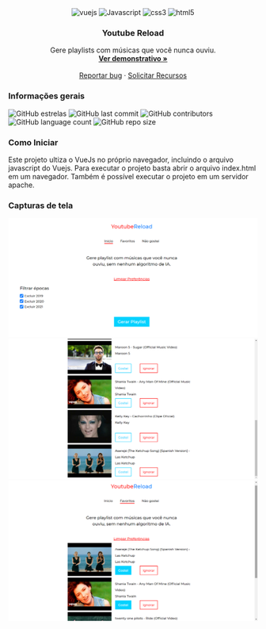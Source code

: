 <div align="center">
  <img height="30" alt="vuejs" src="https://img.shields.io/badge/Vue.js-35495E?style=for-the-badge&logo=vue.js&logoColor=4FC08D">
  <img height="30" alt="Javascript" src="https://img.shields.io/badge/JavaScript-F7DF1E?style=for-the-badge&logo=javascript&logoColor=black">
  <img height="30" alt="css3" src="https://img.shields.io/badge/CSS3-1572B6?style=for-the-badge&logo=css3&logoColor=white">
  <img height="30" alt="html5" src="https://img.shields.io/badge/HTML5-E34F26?style=for-the-badge&logo=html5&logoColor=white">
</div>

<h3 align="center">Youtube Reload</h3>
<p align="center">
  Gere playlists com músicas que você nunca ouviu.
  <br>
  <a href="https://gabrielogregorio.com/projetos/youtubeReload/"><strong>Ver demonstrativo »</strong></a>
  <br>
  <br>
  <a href="https://github.com/gabrielogregorio/Youtube-Reload/issues/new?template=bug_report.md">Reportar bug</a>
  ·
  <a href="https://github.com/gabrielogregorio/Youtube-Reload/issues/new?template=feature_request.md">Solicitar Recursos</a>
</p>

<h3>Informações gerais</h3>

![GitHub estrelas](https://img.shields.io/github/stars/gabrielogregorio/Youtube-Reload)
![GitHub last commit](https://img.shields.io/github/last-commit/gabrielogregorio/Youtube-Reload?style=flat-square)
![GitHub contributors](https://img.shields.io/github/contributors/gabrielogregorio/Youtube-Reload)
![GitHub language count](https://img.shields.io/github/languages/count/gabrielogregorio/Youtube-Reload)
![GitHub repo size](https://img.shields.io/github/repo-size/gabrielogregorio/Youtube-Reload)

### Como Iniciar           
Este projeto ultiza o VueJs no próprio navegador, incluindo o arquivo javascript do Vuejs. Para executar o projeto basta abrir o arquivo index.html em um navegador. Também é possível executar o projeto em um servidor apache.

### Capturas de tela
![Tela inicial](1.png)
![Playlist Gerada](2.png)
![Tela de favoritos](3.png)
